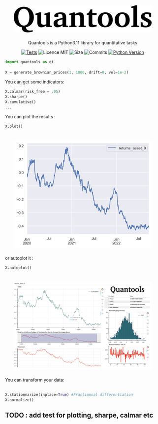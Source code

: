 <h1 align="center">
  <img alt="TinyAutoML Logo" src="images/logo_quantools.png" width="448px"/><br/>
</h1>


<p align="center">Quantools is a Python3.11 library for quantitative tasks </p>


<p align="center">
<a href="https://github.com/g0bel1n/quantools/actions/workflows/testing.yml" 
target="_blank"><img src="https://github.com/g0bel1n/quantools/actions/workflows/testing.yml/badge.svg" alt="Tests" /></a>
<img src="https://img.shields.io/github/license/g0bel1n/TinyAutoML?style=flat-square" alt="Licence MIT" />
<!-- <img src="https://img.shields.io/pypi/v/TinyAutoML?style=flat-square" alt="Pypi" /> -->
<img src="https://img.shields.io/github/repo-size/g0bel1N/quantools?style=flat-square" alt="Size" />
<img src="https://img.shields.io/github/commit-activity/m/g0bel1n/quantools?style=flat-square" alt="Commits" />
<a href="https://www.python.org/downloads/release/python-390/" 
target="_blank"><img src="https://img.shields.io/badge/python-3.9-blue.svg" alt="Python Version" /></a>
</p>

```python
import quantools as qt

X = generate_brownian_prices(1, 1000, drift=0, vol=1e-2)

```

You can get some indicators:

```python
X.calmar(risk_free = .05)
X.sharpe()
X.cumulative()
...
```

You can plot the results :
```python
X.plot()
```
<h1 align="center">
  <img alt="plot" src="images/output.png" width="448px"/><br/>
</h1>


or autoplot it :

```python
X.autoplot()
```
<h1 align="center">
  <img alt="Autoplot" src="images/autoplot.png" width="448px"/><br/>
</h1>



You can transform your data:


```python

X.stationnarize(inplace=True) #Fractionnal differentiation
X.normalize()
```






## TODO : add test for plotting, sharpe, calmar etc 